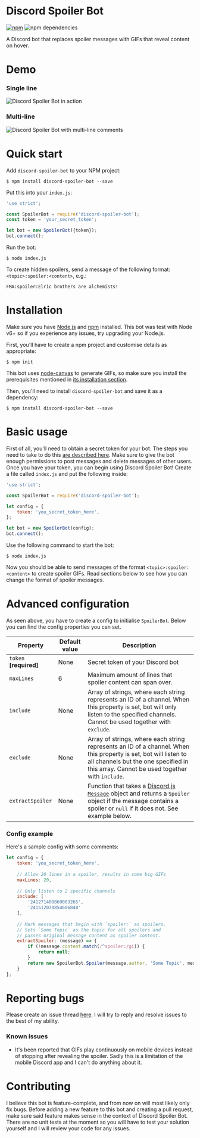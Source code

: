 # Discord Spoiler Bot

[![npm](https://img.shields.io/npm/dt/discord-spoiler-bot.svg)](https://www.npmjs.com/package/discord-spoiler-bot)
![npm dependencies](https://david-dm.org/TimboKZ/discord-spoiler-bot.svg)

A Discord bot that replaces spoiler messages with GIFs that reveal content on hover.

# Demo

### Single line

![Discord Spoiler Bot in action](https://foxypanda-ghost.s3.amazonaws.com/2017/Feb/Spoiler_Bot_One_Line-1487990846207.gif)

### Multi-line

![Discord Spoiler Bot with multi-line comments](https://foxypanda-ghost.s3.amazonaws.com/2017/Feb/Spoiler_Bot_Multiple_Lines-1487991244852.gif)

# Quick start

Add `discord-spoiler-bot` to your NPM project:

```shell
$ npm install discord-spoiler-bot --save
```

Put this into your `index.js`:

```javascript
'use strict';

const SpoilerBot = require('discord-spoiler-bot');
const token = 'your_secret_token';

let bot = new SpoilerBot({token});
bot.connect();
```

Run the bot:

```shell
$ node index.js
```

To create hidden spoilers, send a message of the following format: `<topic>:spoiler:<content>`, e.g.:

```
FMA:spoiler:Elric brothers are alchemists!
```

# Installation

Make sure you have [Node.js](https://nodejs.org/en/) and [npm](https://www.npmjs.com/) installed. This bot was test with Node v6+ so if you experience any issues, try upgrading your Node.js.

First, you'll have to create a npm project and customise details as appropriate:

```shell
$ npm init
```

This bot uses [node-canvas](https://github.com/Automattic/node-canvas) to generate GIFs, so make sure you install the prerequisites mentioned in [its installation section](https://github.com/Automattic/node-canvas#installation).

Then, you'll need to install `discord-spoiler-bot` and save it as a dependency:

```shell
$ npm install discord-spoiler-bot --save
```

# Basic usage

First of all, you'll need to obtain a secret token for your bot. The steps you need to take to do this [are described here](https://github.com/reactiflux/discord-irc/wiki/Creating-a-discord-bot-&-getting-a-token). Make sure to give the bot enough permissions to post messages and delete messages of other users. Once you have your token, you can begin using Discord Spoiler Bot! Create a file called `index.js` and put the following inside:

```javascript
'use strict';

const SpoilerBot = require('discord-spoiler-bot');

let config = {
    token: 'you_secret_token_here',
};

let bot = new SpoilerBot(config);
bot.connect();
```

Use the following command to start the bot:

```shell
$ node index.js
```

Now you should be able to send messages of the format `<topic>:spoiler:<content>` to create spoiler GIFs. Read sections below to see how you can change the format of spoiler messages.

# Advanced configuration

As seen above, you have to create a config to initialise `SpoilerBot`. Below you can find the config properties you can set.

| Property               | Default value | Description                                                                                                                                                                                                                |
|------------------------|---------------|----------------------------------------------------------------------------------------------------------------------------------------------------------------------------------------------------------------------------|
| `token` **[required]** | None          | Secret token of your Discord bot                                                                                                                                                                                           |
| `maxLines`             | 6             | Maximum amount of lines that spoiler content can span over.                                                                                                                                                                |
| `include`              | None          | Array of strings, where each string represents an ID of a channel. When this property is set, bot will only listen to the specified channels. Cannot be used together with `exclude`.                                      |
| `exclude`              | None          | Array of strings, where each string represents an ID of a channel. When this property is set, bot will listen to all channels but the one specified in this array. Cannot be used together with `include`.                 |
| `extractSpoiler`       | None          | Function that takes a [Discord.js `Message`](https://discord.js.org/#/docs/main/stable/class/Message) object and returns a `Spoiler` object if the message contains a spoiler or `null` if it does not. See example below. |

### Config example

Here's a sample config with some comments:

```javascript
let config = {
    token: 'you_secret_token_here',
    
    // Allow 20 lines in a spoiler, results in some big GIFs
    maxLines: 20,
    
    // Only listen to 2 specific channels
    include: [
        '241271400869003265',
        '241512070854606848'
    ],
    
    // Mark messages that begin with `spoiler:` as spoilers.
    // Sets `Some Topic` as the topic for all spoilers and
    // passes original message content as spoiler content.
    extractSpoiler: (message) => {
        if (!message.content.match(/^spoiler:/gi)) {
            return null;
        }
        return new SpoilerBot.Spoiler(message.author, 'Some Topic', message.content);
    }
};
```

# Reporting bugs

Please create an issue thread [here](https://github.com/TimboKZ/discord-spoiler-bot/issues). I will try to reply and resolve issues to the best of my ability.

### Known issues

* It's been reported that GIFs play continuously on mobile devices instead of stopping after revealing the spoiler. Sadly this is a limitation of the mobile Discord app and I can't do anything about it.

# Contributing

I believe this bot is feature-complete, and from now on will most likely only fix bugs. Before adding a new feature to this bot and creating a pull request, make sure said feature makes sense in the context of Discord Spoiler Bot. There are no unit tests at the moment so you will have to test your solution yourself and I will review your code for any issues.